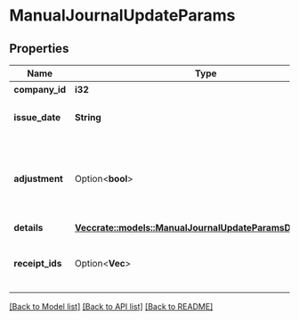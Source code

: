 # ManualJournalUpdateParams

## Properties

Name | Type | Description | Notes
------------ | ------------- | ------------- | -------------
**company_id** | **i32** | 事業所ID | 
**issue_date** | **String** | 発生日 (yyyy-mm-dd) | 
**adjustment** | Option<**bool**> | 決算整理仕訳フラグ（falseまたは未指定の場合: 日常仕訳） | [optional]
**details** | [**Vec<crate::models::ManualJournalUpdateParamsDetailsInner>**](manualJournalUpdateParams_details_inner.md) |  | 
**receipt_ids** | Option<**Vec<i32>**> | ファイルボックス（証憑ファイル）ID（配列） | [optional]

[[Back to Model list]](../README.md#documentation-for-models) [[Back to API list]](../README.md#documentation-for-api-endpoints) [[Back to README]](../README.md)


